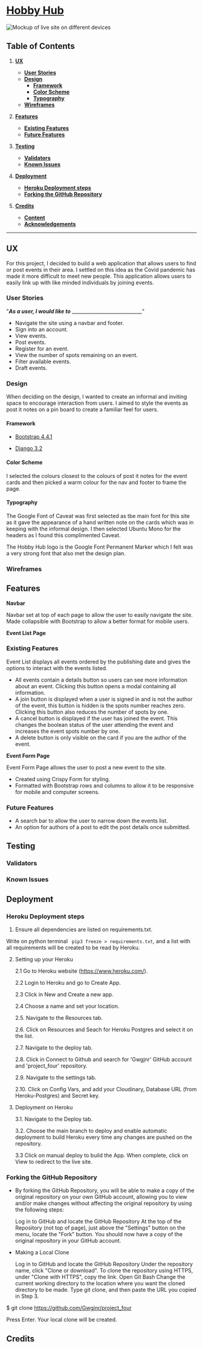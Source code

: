# [Hobby Hub](https://noticeboard2021.herokuapp.com/)

![Mockup of live site on different devices](https://github.com/Gwgjnr/project_four/tree/main/media/readme/mockup_p4.JPG)

## Table of Contents
1. [**UX**](#ux)
    - [**User Stories**](#user-stories)
    - [**Design**](#design)
        - [**Framework**](#framework)
        - [**Color Scheme**](#color-scheme)
        - [**Typography**](#typography)
    - [**Wireframes**](#wireframes)

2. [**Features**](#features)
    - [**Existing Features**](#existing-features)
    - [**Future Features**](#future-features)

3. [**Testing**](#testing)
    - [**Validators**](#validators)
    - [**Known Issues**](#known-issues)

4. [**Deployment**](#deployment)
    - [**Heroku Deployment steps**](#heroku-deployment-steps)
    - [**Forking the GitHub Repository**](#forking-the-github-repository)

5. [**Credits**](#credits)
    - [**Content**](#content)
    - [**Acknowledgements**](#acknowledgements)

---

## UX

For this project, I decided to build a web application that allows users to find or post events in their area. I settled on this idea as the Covid pandemic has made it more difficult to meet new people. This application allows users to easily link up with like minded individuals by joining events.  

### User Stories

"**_As a user, I would like to_** _____________________________"

- Navigate the site using a navbar and footer.
- Sign into an account.
- View events.
- Post events.
- Register for an event.
- View the number of spots remaining on an event.
- Filter available events.
- Draft events. 

### Design

When deciding on the design, I wanted to create an informal and inviting space to encourage interaction from users. I aimed to style the events as post it notes on a pin board to create a familiar feel for users. 

#### Framework

- [Bootstrap 4.4.1](https://www.djangoproject.com/)

- [Django 3.2](https://www.djangoproject.com/)
  
#### Color Scheme

I selected the colours closest to the colours of post it notes for the event cards and then picked a warm colour for the nav and footer to frame the page. 

#### Typography

The Google Font of Caveat was first selected as tbe main font for this site as it gave the appearance of a hand written note on the cards which was in keeping with the informal design. I then selected Ubuntu Mono for the headers as I found this complimented Caveat.

The Hobby Hub logo is the Google Font Permanent Marker which I felt was a very strong font that also met the design plan. 

### Wireframes

## Features

**Navbar**

Navbar set at top of each page to allow the user to easily navigate the site. Made collapsible with Bootstrap to allow a better format for mobile users.

**Event List Page**

### Existing Features

Event List displays all events ordered by the publishing date and gives the options to interact with the events listed.

* All events contain a details button so users can see more information about an event. Clicking this button opens a modal containing all information.
* A join button is displayed when a user is signed in and is not the author of the event, this button is hidden is the spots number reaches zero. Clicking this button also reduces the number of spots by one.
* A cancel button is displayed if the user has joined the event. This changes the boolean status of the user attending the event and increases the event spots number by one.
* A delete button is only visible on the card if you are the author of the event.

**Event Form Page**

Event Form Page allows the user to post a new event to the site.

* Created using Crispy Form for styling.
* Formatted with Bootstrap rows and columns to allow it to be responsive for mobile and computer screens. 

### Future Features

* A search bar to allow the user to narrow down the events list.
* An option for authors of a post to edit the post details once submitted.

## Testing

### Validators

### Known Issues

## Deployment 

### Heroku Deployment steps
 
 1. Ensure all dependencies are listed on requirements.txt. 
 
 Write on python terminal ` pip3 freeze > requirements.txt`, and a list with all requirements will be created to be read by Heroku. 
 
 2. Setting up your Heroku

    2.1 Go to Heroku website (https://www.heroku.com/). 
    
    2.2 Login to Heroku and go to Create App.
    
    2.3 Click in New and Create a new app.
    
    2.4 Choose a name and set your location.

    2.5. Navigate to the Resources tab.

    2.6. Click on Resources and Seach for Heroku Postgres and select it on the list.
    
    2.7. Navigate to the deploy tab.
    
    2.8. Click in Connect to Github and search for 'Gwgjnr' GitHub account and 'project_four' repository.
    
    2.9.  Navigate to the settings tab.
    
    2.10.  Click on Config Vars, and add your Cloudinary, Database URL (from Heroku-Postgres) and Secret key.

 3. Deployment on Heroku

    3.1.  Navigate to the Deploy tab.
        
    3.2.  Choose the main branch to deploy and enable automatic deployment to build Heroku every time any changes are pushed on the repository.
        
    3.3 Click on manual deploy to build the App.  When complete, click on View to redirect to the live site. 
    
### Forking the GitHub Repository

* By forking the GitHub Repository, you will be able to make a copy of the original repository on your own GitHub account, allowing you to view and/or make changes without affecting the original repository by using the following steps:

    Log in to GitHub and locate the GitHub Repository
    At the top of the Repository (not top of page), just above the "Settings" button on the menu, locate the "Fork" button.
    You should now have a copy of the original repository in your GitHub account.

* Making a Local Clone

    Log in to GitHub and locate the GitHub Repository
    Under the repository name, click "Clone or download".
    To clone the repository using HTTPS, under "Clone with HTTPS", copy the link.
    Open Git Bash
    Change the current working directory to the location where you want the cloned directory to be made.
    Type git clone, and then paste the URL you copied in Step 3.

$ git clone https://github.com/Gwgjnr/project_four

Press Enter. Your local clone will be created.

## Credits
